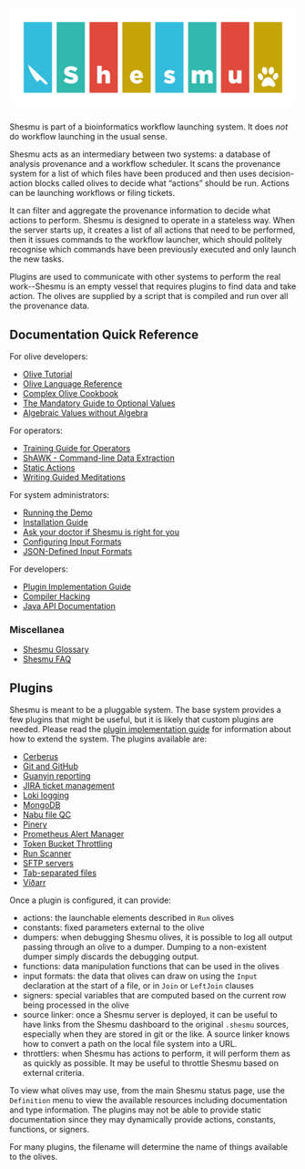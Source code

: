 # ![ Shesmu Decision-Action Server](https://raw.githubusercontent.com/oicr-gsi/shesmu/master/wordmark.svg)
Shesmu is part of a bioinformatics workflow launching system. It does _not_ do
workflow launching in the usual sense.

Shesmu acts as an intermediary between two systems: a database of analysis
provenance and a workflow scheduler. It scans the provenance system for a list
of which files have been produced and then uses decision-action blocks called
olives to decide what “actions” should be run. Actions can be launching
workflows or  filing tickets.

It can filter and aggregate the provenance information to decide what actions
to perform. Shesmu is designed to operate in a stateless way. When the server
starts up, it creates a list of all actions that need to be performed, then it
issues commands to the workflow launcher, which should politely recognise which
commands have been previously executed and only launch the new tasks.

Plugins are used to communicate with other systems to perform the real
work--Shesmu is an empty vessel that requires plugins to find data and take
action. The olives are supplied by a script that is compiled and run over all
the provenance data.

## Documentation Quick Reference

For olive developers:

- [Olive Tutorial](tutorial.md)
- [Olive Language Reference](language.md)
- [Complex Olive Cookbook](olive-complex-cookbook.md)
- [The Mandatory Guide to Optional Values](optionalguide.md)
- [Algebraic Values without Algebra](algebraicguide.md)

For operators:

- [Training Guide for Operators](ops-guide.md)
- [ShAWK - Command-line Data Extraction](shawk.md)
- [Static Actions](actnow.md)
- [Writing Guided Meditations](guided-meditations.md)

For system administrators:

- [Running the Demo](demo.md)
- [Installation Guide](installation.md)
- [Ask your doctor if Shesmu is right for you](ask-your-doctor.md)
- [Configuring Input Formats](input-formats.md)
- [JSON-Defined Input Formats](json-defined-input-formats.md)

For developers:

- [Plugin Implementation Guide](implementation.md)
- [Compiler Hacking](compiler-hacking.md)
- [Java API Documentation](javadoc)

### Miscellanea
- [Shesmu Glossary](glossary.md)
- [Shesmu FAQ](faq.md)

<a id="plugins"></a>
## Plugins
Shesmu is meant to be a pluggable system. The base system provides a few
plugins that might be useful, but it is likely that custom plugins are needed.
Please read the [plugin implementation guide](implementation.md) for
information about how to extend the system. The plugins available are:

- [Cerberus](plugin-cerberus.md)
- [Git and GitHub](plugin-github.md)
- [Guanyin reporting](plugin-guanyin.md)
- [JIRA ticket management](plugin-jira.md)
- [Loki logging](plugin-loki.md)
- [MongoDB](plugin-mongo.md)
- [Nabu file QC](plugin-nabu.md)
- [Pinery](plugin-pinery.md)
- [Prometheus Alert Manager](plugin-prometheus.md)
- [Token Bucket Throttling](plugin-ratelimit.md)
- [Run Scanner](plugin-runscanner.md)
- [SFTP servers](plugin-sftp.md)
- [Tab-separated files](plugin-tsv.md)
- [Víðarr](plugin-vidarr.md)

Once a plugin is configured, it can provide:

- actions: the launchable elements described in `Run` olives
- constants: fixed parameters external to the olive
- dumpers: when debugging Shesmu olives, it is possible to log all output passing through an olive to a dumper. Dumping to a non-existent dumper simply discards the debugging output.
- functions: data manipulation functions that can be used in the olives
- input formats: the data that olives can draw on using the `Input` declaration at the start of a file, or in `Join` or `LeftJoin` clauses
- signers: special variables that are computed based on the current row being processed in the olive
- source linker: once a Shesmu server is deployed, it can be useful to have links from the Shesmu dashboard to the original `.shesmu` sources, especially when they are stored in git or the like. A source linker knows how to convert a path on the local file system into a URL.
- throttlers: when Shesmu has actions to perform, it will perform them as as quickly as possible. It may be useful to throttle Shesmu based on external criteria.

To view what olives may use, from the main Shesmu status page, use the
`Definition` menu to view the available resources including documentation and
type information. The plugins may not be able to provide static documentation
since they may dynamically provide actions, constants, functions, or signers.

For many plugins, the filename will determine the name of things available to
the olives.

